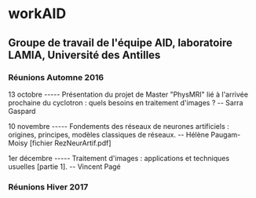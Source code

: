 # workAID
## Groupe de travail de l'équipe AID, laboratoire LAMIA, Université des Antilles

### Réunions Automne 2016
13 octobre ----- Présentation du projet de Master "PhysMRI" lié à l'arrivée prochaine du cyclotron : quels besoins en traitement d'images ? -- Sarra Gaspard  

10 novembre ----- Fondements des réseaux de neurones artificiels : origines, principes, modèles classiques de réseaux. -- Hélène Paugam-Moisy   [fichier RezNeurArtif.pdf]

1er décembre ----- Traitement d'images : applications et techniques usuelles [partie 1]. -- Vincent Pagé

### Réunions Hiver 2017

